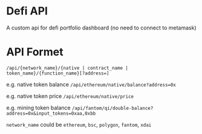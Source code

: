 # Defi API

A custom api for defi portfolio dashboard (no need to connect to metamask)

# API Formet

`/api/{network_name}/{native | contract_name | token_name}/{function_name}[?address=]`

e.g. native token balance `/api/ethereum/native/balance?address=0x`

e.g. native token price `/api/ethereum/native/price`

e.g. mining token balance `/api/fantom/qi/double-balance?address=0x&input_tokens=0xaa,0xbb`

`network_name` could be `ethereum`, `bsc`, `polygon`, `fantom`, `xdai`